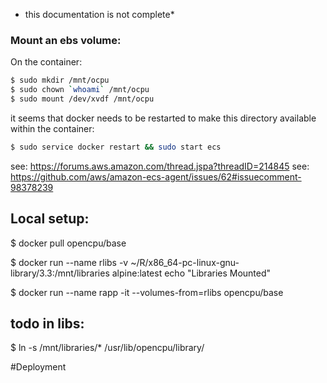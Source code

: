 * this documentation is not complete*

### Mount an ebs volume:

On the container:

```bash
$ sudo mkdir /mnt/ocpu
$ sudo chown `whoami` /mnt/ocpu
$ sudo mount /dev/xvdf /mnt/ocpu
```

it seems that docker needs to be restarted to make this directory available
within the container:

```bash
$ sudo service docker restart && sudo start ecs
```

see: https://forums.aws.amazon.com/thread.jspa?threadID=214845
see: https://github.com/aws/amazon-ecs-agent/issues/62#issuecomment-98378239

## Local setup:

$ docker pull opencpu/base

$ docker run --name rlibs -v ~/R/x86_64-pc-linux-gnu-library/3.3:/mnt/libraries alpine:latest echo "Libraries Mounted"

$ docker run --name rapp -it --volumes-from=rlibs opencpu/base

## todo in libs:
$ ln -s /mnt/libraries/* /usr/lib/opencpu/library/



#Deployment




